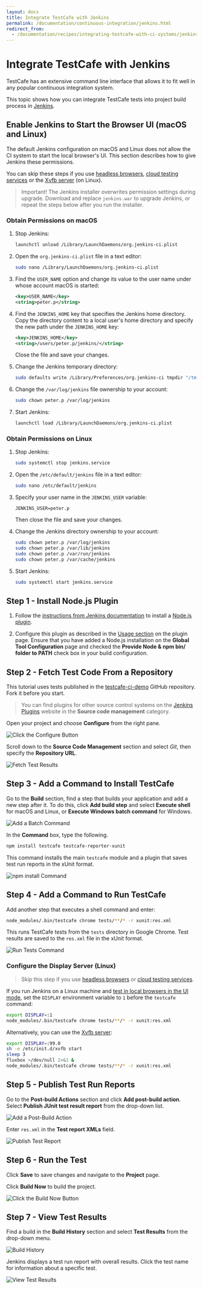 ```yaml
---
layout: docs
title: Integrate TestCafe with Jenkins
permalink: /documentation/continuous-integration/jenkins.html
redirect_from:
  - /documentation/recipes/integrating-testcafe-with-ci-systems/jenkins.html
---
```

# Integrate TestCafe with Jenkins

TestCafe has an extensive command line interface that allows it to fit well in any popular continuous integration system.

This topic shows how you can integrate TestCafe tests into project build process in [Jenkins](https://jenkins.io/).

## Enable Jenkins to Start the Browser UI (macOS and Linux)

The default Jenkins configuration on macOS and Linux does not allow the CI system to start the local browser's UI. This section describes how to give Jenkins these permissions.

You can skip these steps if you use [headless browsers](../using-testcafe/common-concepts/browsers/testing-in-headless-mode.md), [cloud testing services](../using-testcafe/common-concepts/browsers/browser-support.md#browsers-in-cloud-testing-services) or the [Xvfb server](#configure-the-display-server-linux) (on Linux).

> Important! The Jenkins installer overwrites permission settings during upgrade. Download and replace `jenkins.war` to upgrade Jenkins, or repeat the steps below after you run the installer.

### Obtain Permissions on macOS

1. Stop Jenkins:

    ```sh
    launchctl unload /Library/LaunchDaemons/org.jenkins-ci.plist
    ```

2. Open the `org.jenkins-ci.plist` file in a text editor:

    ```sh
    sudo nano /Library/LaunchDaemons/org.jenkins-ci.plist
    ```

3. Find the `USER_NAME` option and change its value to the user name under whose account macOS is started:

    ```xml
    <key>USER_NAME</key>
    <string>peter.p</string>
    ```

4. Find the `JENKINS_HOME` key that specifies the Jenkins home directory. Copy the directory content to a local user's home directory and specify the new path under the `JENKINS_HOME` key:

    ```xml
    <key>JENKINS_HOME</key>
    <string>/users/peter.p/jenkins/</string>
    ```

    Close the file and save your changes.

5. Change the Jenkins temporary directory:

    ```sh
    sudo defaults write /Library/Preferences/org.jenkins-ci tmpdir "/tmp"
    ```

6. Change the `/var/log/jenkins` file ownership to your account:

    ```sh
    sudo chown peter.p /var/log/jenkins
    ```

7. Start Jenkins:

    ```sh
    launchctl load /Library/LaunchDaemons/org.jenkins-ci.plist
    ```

### Obtain Permissions on Linux

1. Stop Jenkins:

    ```sh
    sudo systemctl stop jenkins.service
    ```

2. Open the `/etc/default/jenkins` file in a text editor:

    ```sh
    sudo nano /etc/default/jenkins
    ```

3. Specify your user name in the `JENKINS_USER` variable:

    ```text
    JENKINS_USER=peter.p
    ```

    Then close the file and save your changes.

4. Change the Jenkins directory ownership to your account:

    ```sh
    sudo chown peter.p /var/log/jenkins
    sudo chown peter.p /var/lib/jenkins
    sudo chown peter.p /var/run/jenkins
    sudo chown peter.p /var/cache/jenkins
    ```

5. Start Jenkins:

    ```sh
    sudo systemctl start jenkins.service
    ```

## Step 1 - Install Node.js Plugin

1. Follow the [instructions from Jenkins documentation](https://jenkins.io/doc/book/managing/plugins/#installing-a-plugin) to install a [Node.js plugin](https://plugins.jenkins.io/nodejs).

2. Configure this plugin as described in the [Usage section](https://plugins.jenkins.io/nodejs#NodeJSPlugin-Usage) on the plugin page. Ensure that you have added a Node.js installation on the **Global Tool Configuration** page and checked the **Provide Node & npm bin/ folder to PATH** check box in your build configuration.

## Step 2 - Fetch Test Code From a Repository

This tutorial uses tests published in the [testcafe-ci-demo](https://github.com/DevExpress-Examples/testcafe-ci-demo) GitHub repository. Fork it before you start.

> You can find plugins for other source control systems on the [Jenkins Plugins](https://plugins.jenkins.io/) website in the **Source code management** category.

Open your project and choose **Configure** from the right pane.

![Click the Configure Button](../../images/jenkins/project-configure.png)

Scroll down to the **Source Code Management** section and select *Git*, then specify the **Repository URL**.

![Fetch Test Results](../../images/jenkins/check-out-tests.png)

## Step 3 - Add a Command to Install TestCafe

Go to the **Build** section, find a step that builds your application and add a new step after it. To do this, click **Add build step** and select **Execute shell** for macOS and Linux, or **Execute Windows batch command** for Windows.

![Add a Batch Command](../../images/jenkins/add-batch-command.png)

In the **Command** box, type the following.

```sh
npm install testcafe testcafe-reporter-xunit
```

This command installs the main `testcafe` module and a plugin that saves test run reports in the xUnit format.

![npm install Command](../../images/jenkins/npm-install-command.png)

## Step 4 - Add a Command to Run TestCafe

Add another step that executes a shell command and enter:

```sh
node_modules/.bin/testcafe chrome tests/**/* -r xunit:res.xml
```

This runs TestCafe tests from the `tests` directory in Google Chrome. Test results are saved to the `res.xml` file in the xUnit format.

![Run Tests Command](../../images/jenkins/run-tests-command.png)

### Configure the Display Server (Linux)

> Skip this step if you use [headless browsers](../using-testcafe/common-concepts/browsers/testing-in-headless-mode.md) or [cloud testing services](../using-testcafe/common-concepts/browsers/browser-support.md#browsers-in-cloud-testing-services).

If you run Jenkins on a Linux machine and [test in local browsers in the UI mode](#enable-jenkins-to-start-the-browser-ui-macos-and-linux), set the `DISPLAY` environment variable to `1` before the `testcafe` command:

```sh
export DISPLAY=:1
node_modules/.bin/testcafe chrome tests/**/* -r xunit:res.xml
```

Alternatively, you can use the [Xvfb server](https://www.x.org/archive/X11R7.6/doc/man/man1/Xvfb.1.xhtml):

```sh
export DISPLAY=:99.0
sh -e /etc/init.d/xvfb start
sleep 3
fluxbox >/dev/null 2>&1 &
node_modules/.bin/testcafe chrome tests/**/* -r xunit:res.xml
```

## Step 5 - Publish Test Run Reports

Go to the **Post-build Actions** section and click **Add post-build action**. Select **Publish JUnit test result report** from the drop-down list.

![Add a Post-Build Action](../../images/jenkins/add-post-build-action.png)

Enter `res.xml` in the **Test report XMLs** field.

![Publish Test Report](../../images/jenkins/publish-test-report.png)

## Step 6 - Run the Test

Click **Save** to save changes and navigate to the **Project** page.

Click **Build Now** to build the project.

![Click the Build Now Button](../../images/jenkins/project-build-now.png)

## Step 7 - View Test Results

Find a build in the **Build History** section and select **Test Results** from the drop-down menu.

![Build History](../../images/jenkins/build-history.png)

Jenkins displays a test run report with overall results. Click the test name for information about a specific test.

![View Test Results](../../images/jenkins/test-results.png)
